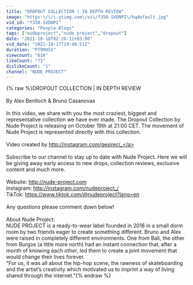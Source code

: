 ```yaml
---
title: "DROPOUT COLLECTION | IN DEPTH REVIEW"
image: "https:\/\/i.ytimg.com\/vi\/f350-SXDNPI\/hqdefault.jpg"
vid_id: "f350-SXDNPI"
categories: "People-Blogs"
tags: ["nudeproject","nude project","dropout"]
date: "2021-10-18T02:26:11+03:00"
vid_date: "2021-10-17T19:48:51Z"
duration: "PT9M45S"
viewcount: "616"
likeCount: "71"
dislikeCount: "1"
channel: "NUDE PROJECT"
---
```

{% raw %}DROPOUT COLLECTION | IN DEPTH REVIEW<br /><br />By Alex Benlloch &amp; Bruno Casanovas <br /><br />In this video, we share with you the most craziest, biggest and representative collection we have ever made. The Dropout Collection by Nude Project is releasing on October 19th at 21:00 CET. The movement of Nude Project is represented directly with this collection.<br /><br />Video created by <a rel="nofollow" target="blank" href="http://instagram.com/gesireci_">http://instagram.com/gesireci_</a><br /><br />Subscribe to our channel to stay up to date with Nude Project. Here we will be giving away early access to new drops, collection reviews, exclusive content and much more.<br /><br />Website: <a rel="nofollow" target="blank" href="http://nude-project.com">http://nude-project.com</a><br />Instagram: <a rel="nofollow" target="blank" href="http://instagram.com/nudeproject_/">http://instagram.com/nudeproject_/</a><br />TikTok: <a rel="nofollow" target="blank" href="https://www.tiktok.com/@nudeproject?lang=en">https://www.tiktok.com/@nudeproject?lang=en</a><br /><br />Any questions please comment down below!<br /><br />About Nude Project:<br />NUDE PROJECT is a ready-to-wear label founded in 2018 in a small dorm room by two friends eager to create something different. Bruno and Alex were raised in completely different environments. One from Bali, the other from Burgos (a little more north) had an instant connection that, after a month of knowing each other, led them to create a joint movement that would change their lives forever. <br />&quot;For us, it was all about the hip-hop scene, the rawness of skateboarding and the artist’s creativity which motivated us to imprint a way of living shared through the internet.&quot;{% endraw %}
